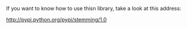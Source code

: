 If you want to know how to use thisn library, take a look at this address:

http://pypi.python.org/pypi/stemming/1.0


